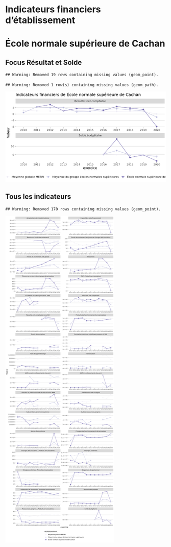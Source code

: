 Indicateurs financiers d’établissement
================

# École normale supérieure de Cachan

## Focus Résultat et Solde

    ## Warning: Removed 19 rows containing missing values (geom_point).

    ## Warning: Removed 1 row(s) containing missing values (geom_path).

![](école_normale_supérieure_de_cachan_files/figure-gfm/etab.focus-1.png)<!-- -->

## Tous les indicateurs

    ## Warning: Removed 170 rows containing missing values (geom_point).

![](école_normale_supérieure_de_cachan_files/figure-gfm/etab-1.png)<!-- -->
